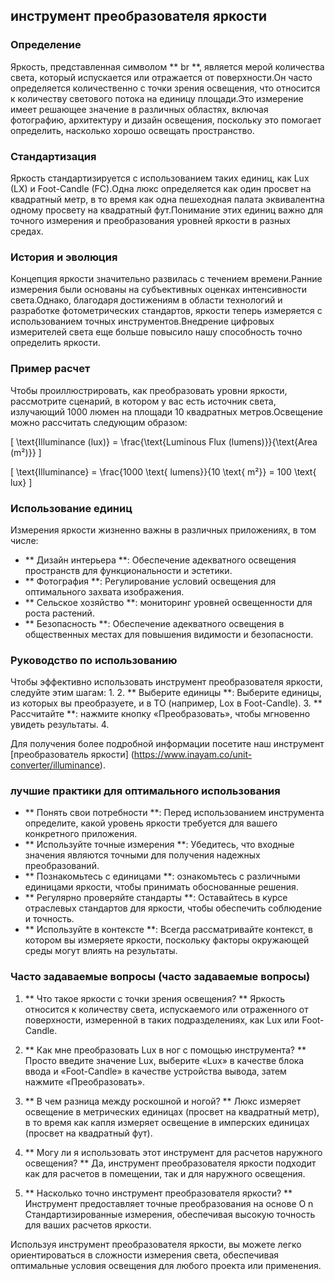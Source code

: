 ## инструмент преобразователя яркости

### Определение
Яркость, представленная символом ** br **, является мерой количества света, который испускается или отражается от поверхности.Он часто определяется количественно с точки зрения освещения, что относится к количеству светового потока на единицу площади.Это измерение имеет решающее значение в различных областях, включая фотографию, архитектуру и дизайн освещения, поскольку это помогает определить, насколько хорошо освещать пространство.

### Стандартизация
Яркость стандартизируется с использованием таких единиц, как Lux (LX) и Foot-Candle (FC).Одна люкс определяется как один просвет на квадратный метр, в то время как одна пешеходная палата эквивалентна одному просвету на квадратный фут.Понимание этих единиц важно для точного измерения и преобразования уровней яркости в разных средах.

### История и эволюция
Концепция яркости значительно развилась с течением времени.Ранние измерения были основаны на субъективных оценках интенсивности света.Однако, благодаря достижениям в области технологий и разработке фотометрических стандартов, яркости теперь измеряется с использованием точных инструментов.Внедрение цифровых измерителей света еще больше повысило нашу способность точно определить яркости.

### Пример расчет
Чтобы проиллюстрировать, как преобразовать уровни яркости, рассмотрите сценарий, в котором у вас есть источник света, излучающий 1000 люмен на площади 10 квадратных метров.Освещение можно рассчитать следующим образом:

\[ \text{Illuminance (lux)} = \frac{\text{Luminous Flux (lumens)}}{\text{Area (m²)}} \]

\[ \text{Illuminance} = \frac{1000 \text{ lumens}}{10 \text{ m²}} = 100 \text{ lux} \]

### Использование единиц
Измерения яркости жизненно важны в различных приложениях, в том числе:
- ** Дизайн интерьера **: Обеспечение адекватного освещения пространств для функциональности и эстетики.
- ** Фотография **: Регулирование условий освещения для оптимального захвата изображения.
- ** Сельское хозяйство **: мониторинг уровней освещенности для роста растений.
- ** Безопасность **: Обеспечение адекватного освещения в общественных местах для повышения видимости и безопасности.

### Руководство по использованию
Чтобы эффективно использовать инструмент преобразователя яркости, следуйте этим шагам:
1.
2. ** Выберите единицы **: Выберите единицы, из которых вы преобразуете, и в TO (например, Lox в Foot-Candle).
3. ** Рассчитайте **: нажмите кнопку «Преобразовать», чтобы мгновенно увидеть результаты.
4.

Для получения более подробной информации посетите наш инструмент [преобразователь яркости] (https://www.inayam.co/unit-converter/illuminance).

### лучшие практики для оптимального использования
- ** Понять свои потребности **: Перед использованием инструмента определите, какой уровень яркости требуется для вашего конкретного приложения.
- ** Используйте точные измерения **: Убедитесь, что входные значения являются точными для получения надежных преобразований.
- ** Познакомьтесь с единицами **: ознакомьтесь с различными единицами яркости, чтобы принимать обоснованные решения.
- ** Регулярно проверяйте стандарты **: Оставайтесь в курсе отраслевых стандартов для яркости, чтобы обеспечить соблюдение и точность.
- ** Используйте в контексте **: Всегда рассматривайте контекст, в котором вы измеряете яркости, поскольку факторы окружающей среды могут влиять на результаты.

### Часто задаваемые вопросы (часто задаваемые вопросы)

1. ** Что такое яркости с точки зрения освещения? **
Яркость относится к количеству света, испускаемого или отраженного от поверхности, измеренной в таких подразделениях, как Lux или Foot-Candle.

2. ** Как мне преобразовать Lux в ног с помощью инструмента? **
Просто введите значение Lux, выберите «Lux» в качестве блока ввода и «Foot-Candle» в качестве устройства вывода, затем нажмите «Преобразовать».

3. ** В чем разница между роскошной и ногой? **
Люкс измеряет освещение в метрических единицах (просвет на квадратный метр), в то время как капля измеряет освещение в имперских единицах (просвет на квадратный фут).

4. ** Могу ли я использовать этот инструмент для расчетов наружного освещения? **
Да, инструмент преобразователя яркости подходит как для расчетов в помещении, так и для наружного освещения.

5. ** Насколько точно инструмент преобразователя яркости? **
Инструмент предоставляет точные преобразования на основе O n Стандартизированные измерения, обеспечивая высокую точность для ваших расчетов яркости.

Используя инструмент преобразователя яркости, вы можете легко ориентироваться в сложности измерения света, обеспечивая оптимальные условия освещения для любого проекта или применения.